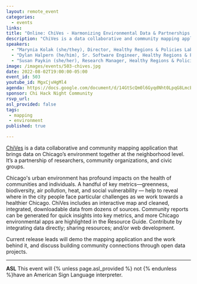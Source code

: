 ```yaml
---
layout: remote_event
categories:
  - events
links: 
title: "Online: ChiVes - Harmonizing Environmental Data & Partnerships for Resilient Futures"
description: "ChiVes is a data collaborative and community mapping application that brings data on Chicago’s environment together at the neighborhood level. It’s a partnership of researchers, community organizations, and civic groups."
speakers:
  - "Marynia Kolak (she/they), Director, Healthy Regions & Policies Lab, UChicago/UIUC"
  - "Dylan Halpern (he/him), Sr. Software Engineer, Healthy Regions & Policies Lab, UChicago"
  - "Susan Paykin (she/her), Research Manager, Healthy Regions & Policies Lab, UChicago"
image: /images/events/503-chives.jpg
date: 2022-08-02T19:00:00-05:00
event_id: 503
youtube_id: MgxCjvHgMl4
agenda: https://docs.google.com/document/d/14GtScQm0l6GyqdNht0LpqG8LmcEF7i3COjNJ06PaTj8/edit#
sponsor: Chi Hack Night Community
rsvp_url: 
asl_provided: false
tags: 
 - mapping
 - environment
published: true

---
```


[ChiVes](https://chichives.com/) is a data collaborative and community mapping application that brings data on Chicago’s environment together at the neighborhood level. It’s a partnership of researchers, community organizations, and civic groups.

Chicago's urban environment has profound impacts on the health of communities and individuals. A handful of key metrics―greenness, biodiversity, air pollution, heat, and social vulnerability ― help to reveal where in the city people face particular challenges as we work towards a healthier Chicago. ChiVes includes an interactive map and cleaned, integrated, downloadable data from dozens of sources. Community reports can be generated for quick insights into key metrics, and more Chicago environmental apps are highlighted in the Resource Guide. Contribute by integrating data directly; sharing resources; and/or web development. 

Current release leads will demo the mapping application and the work behind it, and discuss building community connections through open data projects. 

---

**ASL** This event will {% unless page.asl_provided %} not {% endunless %}have an American Sign Language interpreter.

